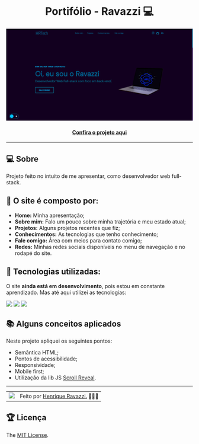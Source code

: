 <h1 align="center">Portifólio - Ravazzi 💻</h1>

![Imagem do projeto finalizado](assets/images/portifolio.png)

<h4 align="center"><a href="https://henriqueravazzi.github.io/henrique-ravazzi/">Confira o projeto aqui</a></h4>

---

## 💻 Sobre

Projeto feito no intuito de me apresentar, como desenvolvedor web full-stack.

## 🤯 O site é composto por:

- **Home:** Minha apresentação;
- **Sobre mim:** Falo um pouco sobre minha trajetória e meu estado atual;
- **Projetos:** Alguns projetos recentes que fiz;
- **Conhecimentos:** As tecnologias que tenho conhecimento;
- **Fale comigo:** Área com meios para contato comigo;
- **Redes:** Minhas redes sociais disponíveis no menu de navegação e no rodapé do site.

## 🧠 Tecnologias utilizadas:

O site **ainda está em desenvolvimento**, pois estou em constante aprendizado. Mas até aqui utilizei as tecnologias:

<div>
    <img src="https://img.shields.io/badge/HTML5-E34F26?style=for-the-badge&logo=html5&logoColor=white" />
    <img src="https://img.shields.io/badge/CSS3-1572B6?style=for-the-badge&logo=css3&logoColor=white" />
    <img src="https://img.shields.io/badge/JavaScript-F7DF1E?style=for-the-badge&logo=javascript&logoColor=black" />
</div>

## 📚 Alguns conceitos aplicados

Neste projeto apliquei os seguintes pontos:
+ Semântica HTML;
+ Pontos de acessibilidade;
+ Responsividade;
+ Mobile first;
+ Utilização da lib JS <a href="https://scrollrevealjs.org">Scroll Reveal</a>.

---

<table>
  <tr>
    <td>
      <img src="https://github.com/HenriqueRavazzi.png" width="100px" />
    </td>
    <td>
      Feito por <a href="https://github.com/HenriqueRavazzi">Henrique Ravazzi.</a> 🙋🏿‍♂️
    </td>
  </tr>
</table>

## 🏆 Licença

The [MIT License](./LICENSE).
